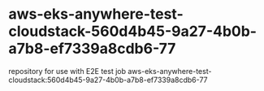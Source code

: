 # aws-eks-anywhere-test-cloudstack-560d4b45-9a27-4b0b-a7b8-ef7339a8cdb6-77
repository for use with E2E test job aws-eks-anywhere-test-cloudstack:560d4b45-9a27-4b0b-a7b8-ef7339a8cdb6-77
